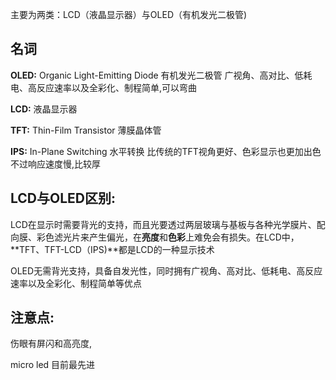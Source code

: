 主要为两类：LCD（液晶显示器）与OLED（有机发光二极管)

## 名词

**OLED:** Organic Light-Emitting Diode   有机发光二极管  广视角、高对比、低耗电、高反应速率以及全彩化、制程简单,可以弯曲

**LCD:** 液晶显示器

**TFT:** Thin-Film Transistor 薄膜晶体管

**IPS:** In-Plane Switching  水平转换  比传统的TFT视角更好、色彩显示也更加出色不过响应速度慢,比较厚

## LCD与OLED区别:

LCD在显示时需要背光的支持，而且光要透过两层玻璃与基板与各种光学膜片、配向膜、彩色滤光片来产生偏光，在**亮度**和**色彩**上难免会有损失。在LCD中，**TFT、TFT-LCD（IPS)**都是LCD的一种显示技术

OLED无需背光支持，具备自发光性，同时拥有广视角、高对比、低耗电、高反应速率以及全彩化、制程简单等优点

## 注意点:

伤眼有屏闪和高亮度, 





micro led  目前最先进

